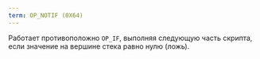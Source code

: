 ```yaml
---
term: OP_NOTIF (0X64)
---
```


Работает противоположно `OP_IF`, выполняя следующую часть скрипта, если значение на вершине стека равно нулю (ложь).